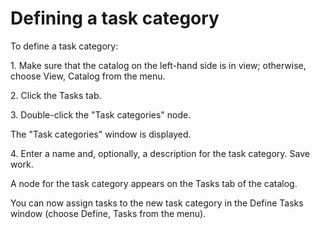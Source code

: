 # Defining a task category

To define a task category:

1. Make sure that the catalog on the left-hand side is in view; otherwise, choose View, Catalog from the menu.

2. Click the Tasks tab.

3. Double-click the "Task categories" node.

The "Task categories" window is displayed.

4. Enter a name and, optionally, a description for the task category. Save work.

A node for the task category appears on the Tasks tab of the catalog.

You can now assign tasks to the new task category in the Define Tasks window (choose Define, Tasks from the menu).